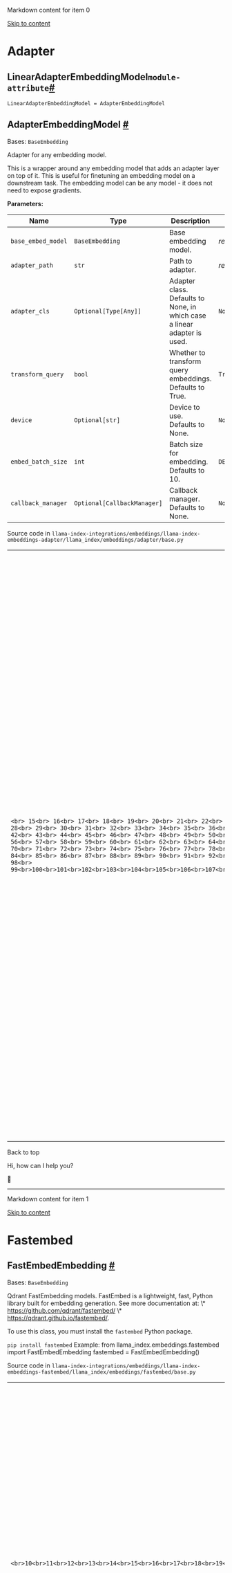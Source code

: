 Markdown content for item 0

 [Skip to content](https://docs.llamaindex.ai/en/stable/api_reference/embeddings/adapter/#llama_index.embeddings.adapter.LinearAdapterEmbeddingModel)

# Adapter

## LinearAdapterEmbeddingModel`module-attribute`[\#](https://docs.llamaindex.ai/en/stable/api_reference/embeddings/adapter/\#llama_index.embeddings.adapter.LinearAdapterEmbeddingModel "Permanent link")

```
LinearAdapterEmbeddingModel = AdapterEmbeddingModel

```

## AdapterEmbeddingModel [\#](https://docs.llamaindex.ai/en/stable/api_reference/embeddings/adapter/\#llama_index.embeddings.adapter.AdapterEmbeddingModel "Permanent link")

Bases: `BaseEmbedding`

Adapter for any embedding model.

This is a wrapper around any embedding model that adds an adapter layer on top of it.
This is useful for finetuning an embedding model on a downstream task.
The embedding model can be any model - it does not need to expose gradients.

**Parameters:**

| Name | Type | Description | Default |
| --- | --- | --- | --- |
| `base_embed_model` | `BaseEmbedding` | Base embedding model. | _required_ |
| `adapter_path` | `str` | Path to adapter. | _required_ |
| `adapter_cls` | `Optional[Type[Any]]` | Adapter class. Defaults to None, in which case a linear adapter is used. | `None` |
| `transform_query` | `bool` | Whether to transform query embeddings. Defaults to True. | `True` |
| `device` | `Optional[str]` | Device to use. Defaults to None. | `None` |
| `embed_batch_size` | `int` | Batch size for embedding. Defaults to 10. | `DEFAULT_EMBED_BATCH_SIZE` |
| `callback_manager` | `Optional[CallbackManager]` | Callback manager. Defaults to None. | `None` |

Source code in `llama-index-integrations/embeddings/llama-index-embeddings-adapter/llama_index/embeddings/adapter/base.py`

|     |     |
| --- | --- |
| ```<br> 15<br> 16<br> 17<br> 18<br> 19<br> 20<br> 21<br> 22<br> 23<br> 24<br> 25<br> 26<br> 27<br> 28<br> 29<br> 30<br> 31<br> 32<br> 33<br> 34<br> 35<br> 36<br> 37<br> 38<br> 39<br> 40<br> 41<br> 42<br> 43<br> 44<br> 45<br> 46<br> 47<br> 48<br> 49<br> 50<br> 51<br> 52<br> 53<br> 54<br> 55<br> 56<br> 57<br> 58<br> 59<br> 60<br> 61<br> 62<br> 63<br> 64<br> 65<br> 66<br> 67<br> 68<br> 69<br> 70<br> 71<br> 72<br> 73<br> 74<br> 75<br> 76<br> 77<br> 78<br> 79<br> 80<br> 81<br> 82<br> 83<br> 84<br> 85<br> 86<br> 87<br> 88<br> 89<br> 90<br> 91<br> 92<br> 93<br> 94<br> 95<br> 96<br> 97<br> 98<br> 99<br>100<br>101<br>102<br>103<br>104<br>105<br>106<br>107<br>108<br>109<br>110<br>111<br>112<br>``` | ```<br>class AdapterEmbeddingModel(BaseEmbedding):<br>    """Adapter for any embedding model.<br>    This is a wrapper around any embedding model that adds an adapter layer \<br>        on top of it.<br>    This is useful for finetuning an embedding model on a downstream task.<br>    The embedding model can be any model - it does not need to expose gradients.<br>    Args:<br>        base_embed_model (BaseEmbedding): Base embedding model.<br>        adapter_path (str): Path to adapter.<br>        adapter_cls (Optional[Type[Any]]): Adapter class. Defaults to None, in which \<br>            case a linear adapter is used.<br>        transform_query (bool): Whether to transform query embeddings. Defaults to True.<br>        device (Optional[str]): Device to use. Defaults to None.<br>        embed_batch_size (int): Batch size for embedding. Defaults to 10.<br>        callback_manager (Optional[CallbackManager]): Callback manager. \<br>            Defaults to None.<br>    """<br>    _base_embed_model: BaseEmbedding = PrivateAttr()<br>    _adapter: Any = PrivateAttr()<br>    _transform_query: bool = PrivateAttr()<br>    _device: Optional[str] = PrivateAttr()<br>    _target_device: Any = PrivateAttr()<br>    def __init__(<br>        self,<br>        base_embed_model: BaseEmbedding,<br>        adapter_path: str,<br>        adapter_cls: Optional[Type[Any]] = None,<br>        transform_query: bool = True,<br>        device: Optional[str] = None,<br>        embed_batch_size: int = DEFAULT_EMBED_BATCH_SIZE,<br>        callback_manager: Optional[CallbackManager] = None,<br>    ) -> None:<br>        """Init params."""<br>        import torch<br>        from llama_index.embeddings.adapter.utils import BaseAdapter, LinearLayer<br>        super().__init__(<br>            embed_batch_size=embed_batch_size,<br>            callback_manager=callback_manager,<br>            model_name=f"Adapter for {base_embed_model.model_name}",<br>        )<br>        if device is None:<br>            device = infer_torch_device()<br>            logger.info(f"Use pytorch device: {device}")<br>        self._target_device = torch.device(device)<br>        self._base_embed_model = base_embed_model<br>        if adapter_cls is None:<br>            adapter_cls = LinearLayer<br>        else:<br>            adapter_cls = cast(Type[BaseAdapter], adapter_cls)<br>        adapter = adapter_cls.load(adapter_path)<br>        self._adapter = cast(BaseAdapter, adapter)<br>        self._adapter.to(self._target_device)<br>        self._transform_query = transform_query<br>    @classmethod<br>    def class_name(cls) -> str:<br>        return "AdapterEmbeddingModel"<br>    def _get_query_embedding(self, query: str) -> List[float]:<br>        """Get query embedding."""<br>        import torch<br>        query_embedding = self._base_embed_model._get_query_embedding(query)<br>        if self._transform_query:<br>            query_embedding_t = torch.tensor(query_embedding).to(self._target_device)<br>            query_embedding_t = self._adapter.forward(query_embedding_t)<br>            query_embedding = query_embedding_t.tolist()<br>        return query_embedding<br>    async def _aget_query_embedding(self, query: str) -> List[float]:<br>        """Get query embedding."""<br>        import torch<br>        query_embedding = await self._base_embed_model._aget_query_embedding(query)<br>        if self._transform_query:<br>            query_embedding_t = torch.tensor(query_embedding).to(self._target_device)<br>            query_embedding_t = self._adapter.forward(query_embedding_t)<br>            query_embedding = query_embedding_t.tolist()<br>        return query_embedding<br>    def _get_text_embedding(self, text: str) -> List[float]:<br>        return self._base_embed_model._get_text_embedding(text)<br>    async def _aget_text_embedding(self, text: str) -> List[float]:<br>        return await self._base_embed_model._aget_text_embedding(text)<br>``` |

Back to top

Hi, how can I help you?

🦙

----

Markdown content for item 1

 [Skip to content](https://docs.llamaindex.ai/en/stable/api_reference/embeddings/fastembed/#llama_index.embeddings.fastembed.FastEmbedEmbedding)

# Fastembed

## FastEmbedEmbedding [\#](https://docs.llamaindex.ai/en/stable/api_reference/embeddings/fastembed/\#llama_index.embeddings.fastembed.FastEmbedEmbedding "Permanent link")

Bases: `BaseEmbedding`

Qdrant FastEmbedding models.
FastEmbed is a lightweight, fast, Python library built for embedding generation.
See more documentation at:
\\* https://github.com/qdrant/fastembed/
\\* https://qdrant.github.io/fastembed/.

To use this class, you must install the `fastembed` Python package.

`pip install fastembed`
Example:
from llama\_index.embeddings.fastembed import FastEmbedEmbedding
fastembed = FastEmbedEmbedding()

Source code in `llama-index-integrations/embeddings/llama-index-embeddings-fastembed/llama_index/embeddings/fastembed/base.py`

|     |     |
| --- | --- |
| ```<br>10<br>11<br>12<br>13<br>14<br>15<br>16<br>17<br>18<br>19<br>20<br>21<br>22<br>23<br>24<br>25<br>26<br>27<br>28<br>29<br>30<br>31<br>32<br>33<br>34<br>35<br>36<br>37<br>38<br>39<br>40<br>41<br>42<br>43<br>44<br>45<br>46<br>47<br>48<br>49<br>50<br>51<br>52<br>53<br>54<br>55<br>56<br>57<br>58<br>59<br>60<br>61<br>62<br>63<br>64<br>65<br>66<br>67<br>68<br>69<br>70<br>71<br>72<br>73<br>74<br>75<br>76<br>77<br>78<br>79<br>80<br>81<br>82<br>83<br>84<br>85<br>86<br>87<br>88<br>89<br>90<br>91<br>92<br>93<br>94<br>95<br>96<br>97<br>98<br>99<br>``` | ```<br>class FastEmbedEmbedding(BaseEmbedding):<br>    """<br>    Qdrant FastEmbedding models.<br>    FastEmbed is a lightweight, fast, Python library built for embedding generation.<br>    See more documentation at:<br>    * https://github.com/qdrant/fastembed/<br>    * https://qdrant.github.io/fastembed/.<br>    To use this class, you must install the `fastembed` Python package.<br>    `pip install fastembed`<br>    Example:<br>        from llama_index.embeddings.fastembed import FastEmbedEmbedding<br>        fastembed = FastEmbedEmbedding()<br>    """<br>    model_name: str = Field(<br>        "BAAI/bge-small-en-v1.5",<br>        description="Name of the FastEmbedding model to use.\n"<br>        "Defaults to 'BAAI/bge-small-en-v1.5'.\n"<br>        "Find the list of supported models at "<br>        "https://qdrant.github.io/fastembed/examples/Supported_Models/",<br>    )<br>    max_length: int = Field(<br>        512,<br>        description="The maximum number of tokens. Defaults to 512.\n"<br>        "Unknown behavior for values > 512.",<br>    )<br>    cache_dir: Optional[str] = Field(<br>        None,<br>        description="The path to the cache directory.\n"<br>        "Defaults to `local_cache` in the parent directory",<br>    )<br>    threads: Optional[int] = Field(<br>        None,<br>        description="The number of threads single onnxruntime session can use.\n"<br>        "Defaults to None",<br>    )<br>    doc_embed_type: Literal["default", "passage"] = Field(<br>        "default",<br>        description="Type of embedding method to use for documents.\n"<br>        "Available options are 'default' and 'passage'.",<br>    )<br>    _model: Any = PrivateAttr()<br>    @classmethod<br>    def class_name(self) -> str:<br>        return "FastEmbedEmbedding"<br>    def __init__(<br>        self,<br>        model_name: Optional[str] = "BAAI/bge-small-en-v1.5",<br>        max_length: Optional[int] = 512,<br>        cache_dir: Optional[str] = None,<br>        threads: Optional[int] = None,<br>        doc_embed_type: Literal["default", "passage"] = "default",<br>    ):<br>        super().__init__(<br>            model_name=model_name,<br>            max_length=max_length,<br>            threads=threads,<br>            doc_embed_type=doc_embed_type,<br>        )<br>        self._model = TextEmbedding(<br>            model_name=model_name,<br>            max_length=max_length,<br>            cache_dir=cache_dir,<br>            threads=threads,<br>        )<br>    def _get_text_embedding(self, text: str) -> List[float]:<br>        embeddings: List[np.ndarray]<br>        if self.doc_embed_type == "passage":<br>            embeddings = list(self._model.passage_embed(text))<br>        else:<br>            embeddings = list(self._model.embed(text))<br>        return embeddings[0].tolist()<br>    def _get_query_embedding(self, query: str) -> List[float]:<br>        query_embeddings: np.ndarray = next(self._model.query_embed(query))<br>        return query_embeddings.tolist()<br>    async def _aget_query_embedding(self, query: str) -> List[float]:<br>        return self._get_query_embedding(query)<br>``` |

Back to top

Hi, how can I help you?

🦙

----

Markdown content for item 2

 # Agentops

Back to top

----

